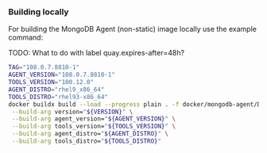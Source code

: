 ### Building locally

For building the MongoDB Agent (non-static) image locally use the example command:

TODO: What to do with label quay.expires-after=48h?
```bash
TAG="108.0.7.8810-1"
AGENT_VERSION="108.0.7.8810-1"
TOOLS_VERSION="100.12.0"
AGENT_DISTRO="rhel9_x86_64"
TOOLS_DISTRO="rhel93-x86_64"
docker buildx build --load --progress plain . -f docker/mongodb-agent/Dockerfile -t "${TAG}" \
 --build-arg version="${VERSION}" \
 --build-arg agent_version="${AGENT_VERSION}" \
 --build-arg tools_version="${TOOLS_VERSION}" \
 --build-arg agent_distro="${AGENT_DISTRO}" \
 --build-arg tools_distro="${TOOLS_DISTRO}"
```
